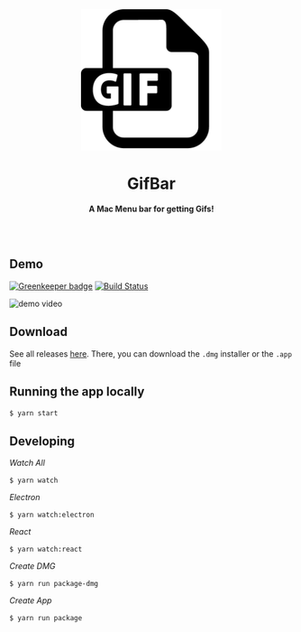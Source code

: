 <div align="center">
	<img height="250" src="./assets/gif-original-full-size.png" alt="gifbar logo">
	<h1><b>GifBar</b></h1>
	<p><b>A Mac Menu bar for getting Gifs!</b></p>
	</br>
	</br>
</div>

## Demo

[![Greenkeeper badge](https://badges.greenkeeper.io/joshghent/gifbar.svg)](https://greenkeeper.io/)
[![Build Status](https://travis-ci.org/joshghent/gifbar.svg?branch=master)](https://travis-ci.org/joshghent/gifbar)

![demo video](./demo.gif)

## Download
See all releases [here](https://github.com/joshghent/gifbar/releases).
There, you can download the `.dmg` installer or the `.app` file

## Running the app locally

```shell
$ yarn start
```

## Developing

_Watch All_
```shell
$ yarn watch
```

_Electron_
```shell
$ yarn watch:electron
```

_React_
```shell
$ yarn watch:react
```

_Create DMG_
```shell
$ yarn run package-dmg
```

_Create App_
```shell
$ yarn run package
```
